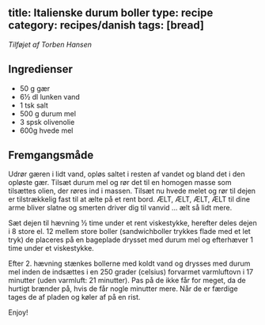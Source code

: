 title: Italienske durum boller
type: recipe
category: recipes/danish
tags: [bread]
---
*Tilføjet af Torben Hansen*

Ingredienser
------------
 * 50 g gær
 * 6½ dl lunken vand
 * 1 tsk salt
 * 500 g durum mel
 * 3 spsk olivenolie
 * 600g hvede mel

Fremgangsmåde
-------------

Udrør gæren i lidt vand, opløs saltet i resten af vandet og bland det
i den opløste gær. Tilsæt durum mel og rør det til en homogen masse
som tilsættes olien, der røres ind i massen. Tilsæt nu hvede melet og
rør til dejen er tilstrækkelig fast til at ælte på et rent bord. ÆLT,
ÆLT, ÆLT, ÆLT til dine arme bliver slatne og smerten driver dig til
vanvid ... ælt så lidt mere. 

Sæt dejen til hævning ½ time under et rent viskestykke, herefter deles
dejen i 8 store el. 12 mellem store boller (sandwichboller trykkes
flade med et let tryk) de placeres på en bageplade drysset med durum
mel og efterhæver 1 time under et viskestykke. 

Efter 2. hævning stænkes bollerne med koldt vand og drysses med durum
mel inden de indsættes i en 250 grader (celsius) forvarmet varmluftovn
i 17 minutter (uden varmluft: 21 minutter). Pas på de ikke får for
meget, da de hurtigt brænder på, hvis de får nogle minutter mere.  Når
de er færdige tages de af pladen og køler af på en rist.

Enjoy!
